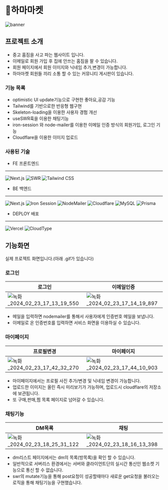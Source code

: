 # 🦛하마마켓

![banner](https://github.com/whereisjw/sh/assets/139869491/7fe8ee2c-3380-4561-b1fc-beada025eccd)

## 프로젝트 소개

- 중고 홈짐을 사고 파는 웹사이트 입니다.
- 이메일로 회원 가입 후 집에 안쓰는 홈짐을 팔 수 있습니다.
- 회원 페이지에서 회원 이미지와 닉네임 추가,변경이 가능합니다.
- 하마마켓 회원들 끼리 소통 할 수 있는 커뮤니티 게시판이 있습니다.

### 기능 목록

- optimistic UI update기능으로 구현한 좋아요,공감 기능
- Tailwind를 기반으로한 반응형 웹구현
- Skeleton-loading을 이용한 사용자 경험 개선
- useSWR훅을 이용한 채팅기능
- iron-session 와 node-mailer를 이용한 이메일 인증 방식의 회원가입, 로그인 기능
- Cloudflare을 이용한 이미지 업로드

### 사용된 기술

 

- FE 프론트엔드

---

![Next.js](https://img.shields.io/badge/next.js-%23000000.svg?style=for-the-badge&logo=next.js&logoColor=white)
![SWR](https://img.shields.io/badge/SWR-000000?style=for-the-badge&logo=vercel&logoColor=white)
![Tailwind CSS](https://img.shields.io/badge/tailwindcss-%2338B2AC.svg?style=for-the-badge&logo=tailwind-css&logoColor=white)

- BE 백엔드

---

![Next.js](https://img.shields.io/badge/next.js-%23000000.svg?style=for-the-badge&logo=next.js&logoColor=white)
![Iron Session](https://img.shields.io/badge/iron--session-000000?style=for-the-badge)
![NodeMailer](https://img.shields.io/badge/nodemailer-%23039BE5.svg?style=for-the-badge&logo=nodemailer&logoColor=white)
![Cloudflare](https://img.shields.io/badge/cloudflare-F38020?style=for-the-badge&logo=cloudflare&logoColor=white)
![MySQL](https://img.shields.io/badge/mysql-%2300f.svg?style=for-the-badge&logo=mysql&logoColor=white)
![Prisma](https://img.shields.io/badge/Prisma-3982CE?style=for-the-badge&logo=Prisma&logoColor=white)

- DEPLOY 배포

---

![Vercel](https://img.shields.io/badge/vercel-%23000000.svg?style=for-the-badge&logo=vercel&logoColor=white)
![CloudType](https://img.shields.io/badge/Cloudtype-007ACC?style=for-the-badge)

## 기능화면

실제 프로젝트 화면입니다.(아래 .gif가 있습니다)

### 로그인

| 로그인 | 이메일인증 |
|-------|-------|
|  ![녹화_2024_02_23_17_13_19_550](https://github.com/whereisjw/sh/assets/139869491/0d94166f-cbd3-4084-aeb2-a17773f0f3f7) | ![녹화_2024_02_23_17_14_19_897](https://github.com/whereisjw/sh/assets/139869491/ef2b8ebd-dc46-4d0b-9fad-a31ca0a1ad08) |

- 메일을 입력하면 nodemailer를 통해서 사용자에게 인증번호 메일을 보냅니다.
- 이메일로 온 인증번호를 입력하면 서비스 화면을 이용하실 수 있습니다.

### 마이페이지

| 프로필변경 | 마이페이지 |
|-------|-------|
|![녹화_2024_02_23_17_42_32_270](https://github.com/whereisjw/sh/assets/139869491/1cb33dce-6ec0-4fed-8136-c3d80e0a558a) | ![녹화_2024_02_23_17_44_10_903](https://github.com/whereisjw/sh/assets/139869491/f073a810-ad2a-47f8-825b-16f633b76eb7) |

- 마이페이지에서는 프로필 사진 추가/변경 및 닉네임 변경이 가능합니다.
- 업로드한 이미지는 올린 즉시 미리보기가 가능하며, 업로드시 cloudflare의 저장소에 보관됩니다.
- 또 구매,판매,찜 목록 페이지로 넘어갈 수 있습니다.

### 채팅기능

| DM목록 | 채팅 |
|-------|-------|
|  ![녹화_2024_02_23_18_25_31_122](https://github.com/whereisjw/sh/assets/139869491/0958e710-b7c7-4403-be45-cd7b7b5b769e)| ![녹화_2024_02_23_18_16_13_398](https://github.com/whereisjw/sh/assets/139869491/31832311-22c8-4f23-bcc2-100e282d7a44) |

- dm리스트 페이지에서는 dm의 목록(방목록)을 확인 할 수 있습니다.
- 일반적으로 서버리스 환경에서는 서버와 클라이언트단의 실시간 통신인 웹소켓 기능으로 통신 할 수 없습니다.
- swr의 mutate기능을 통해 post요청이 성공할때마다 새로운 get요청을 불러오는 로직을 통해 채팅기능을 구현했습니다.
